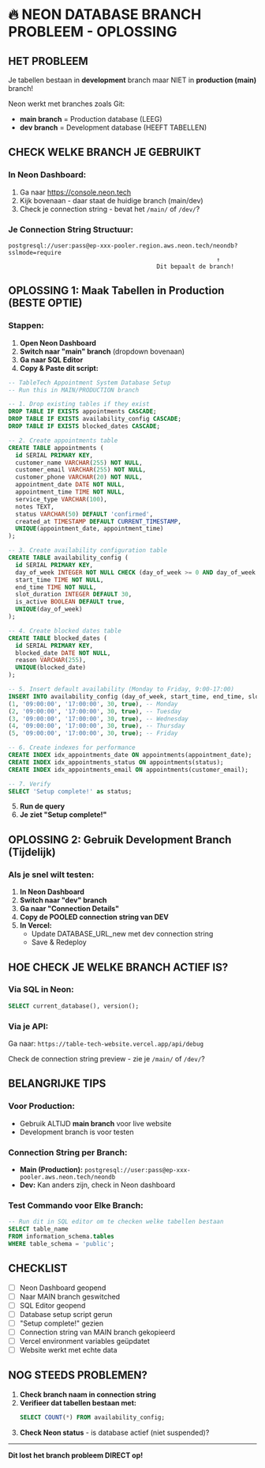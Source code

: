 # 🔥 NEON DATABASE BRANCH PROBLEEM - OPLOSSING

## HET PROBLEEM
Je tabellen bestaan in **development** branch maar NIET in **production (main)** branch!

Neon werkt met branches zoals Git:
- **main branch** = Production database (LEEG)
- **dev branch** = Development database (HEEFT TABELLEN)

## CHECK WELKE BRANCH JE GEBRUIKT

### In Neon Dashboard:
1. Ga naar https://console.neon.tech
2. Kijk bovenaan - daar staat de huidige branch (main/dev)
3. Check je connection string - bevat het `/main/` of `/dev/`?

### Je Connection String Structuur:
```
postgresql://user:pass@ep-xxx-pooler.region.aws.neon.tech/neondb?sslmode=require
                                                           ↑
                                          Dit bepaalt de branch!
```

## OPLOSSING 1: Maak Tabellen in Production (BESTE OPTIE)

### Stappen:
1. **Open Neon Dashboard**
2. **Switch naar "main" branch** (dropdown bovenaan)
3. **Ga naar SQL Editor**
4. **Copy & Paste dit script:**

```sql
-- TableTech Appointment System Database Setup
-- Run this in MAIN/PRODUCTION branch

-- 1. Drop existing tables if they exist
DROP TABLE IF EXISTS appointments CASCADE;
DROP TABLE IF EXISTS availability_config CASCADE;
DROP TABLE IF EXISTS blocked_dates CASCADE;

-- 2. Create appointments table
CREATE TABLE appointments (
  id SERIAL PRIMARY KEY,
  customer_name VARCHAR(255) NOT NULL,
  customer_email VARCHAR(255) NOT NULL,
  customer_phone VARCHAR(20) NOT NULL,
  appointment_date DATE NOT NULL,
  appointment_time TIME NOT NULL,
  service_type VARCHAR(100),
  notes TEXT,
  status VARCHAR(50) DEFAULT 'confirmed',
  created_at TIMESTAMP DEFAULT CURRENT_TIMESTAMP,
  UNIQUE(appointment_date, appointment_time)
);

-- 3. Create availability configuration table
CREATE TABLE availability_config (
  id SERIAL PRIMARY KEY,
  day_of_week INTEGER NOT NULL CHECK (day_of_week >= 0 AND day_of_week <= 6),
  start_time TIME NOT NULL,
  end_time TIME NOT NULL,
  slot_duration INTEGER DEFAULT 30,
  is_active BOOLEAN DEFAULT true,
  UNIQUE(day_of_week)
);

-- 4. Create blocked dates table
CREATE TABLE blocked_dates (
  id SERIAL PRIMARY KEY,
  blocked_date DATE NOT NULL,
  reason VARCHAR(255),
  UNIQUE(blocked_date)
);

-- 5. Insert default availability (Monday to Friday, 9:00-17:00)
INSERT INTO availability_config (day_of_week, start_time, end_time, slot_duration, is_active) VALUES
(1, '09:00:00', '17:00:00', 30, true), -- Monday
(2, '09:00:00', '17:00:00', 30, true), -- Tuesday
(3, '09:00:00', '17:00:00', 30, true), -- Wednesday
(4, '09:00:00', '17:00:00', 30, true), -- Thursday
(5, '09:00:00', '17:00:00', 30, true); -- Friday

-- 6. Create indexes for performance
CREATE INDEX idx_appointments_date ON appointments(appointment_date);
CREATE INDEX idx_appointments_status ON appointments(status);
CREATE INDEX idx_appointments_email ON appointments(customer_email);

-- 7. Verify
SELECT 'Setup complete!' as status;
```

5. **Run de query**
6. **Je ziet "Setup complete!"**

## OPLOSSING 2: Gebruik Development Branch (Tijdelijk)

### Als je snel wilt testen:
1. **In Neon Dashboard**
2. **Switch naar "dev" branch**
3. **Ga naar "Connection Details"**
4. **Copy de POOLED connection string van DEV**
5. **In Vercel:**
   - Update DATABASE_URL_new met dev connection string
   - Save & Redeploy

## HOE CHECK JE WELKE BRANCH ACTIEF IS?

### Via SQL in Neon:
```sql
SELECT current_database(), version();
```

### Via je API:
Ga naar: `https://table-tech-website.vercel.app/api/debug`

Check de connection string preview - zie je `/main/` of `/dev/`?

## BELANGRIJKE TIPS

### Voor Production:
- Gebruik ALTIJD **main branch** voor live website
- Development branch is voor testen

### Connection String per Branch:
- **Main (Production):** `postgresql://user:pass@ep-xxx-pooler.aws.neon.tech/neondb`
- **Dev:** Kan anders zijn, check in Neon dashboard

### Test Commando voor Elke Branch:
```sql
-- Run dit in SQL editor om te checken welke tabellen bestaan
SELECT table_name
FROM information_schema.tables
WHERE table_schema = 'public';
```

## CHECKLIST

- [ ] Neon Dashboard geopend
- [ ] Naar MAIN branch geswitched
- [ ] SQL Editor geopend
- [ ] Database setup script gerun
- [ ] "Setup complete!" gezien
- [ ] Connection string van MAIN branch gekopieerd
- [ ] Vercel environment variables geüpdatet
- [ ] Website werkt met echte data

## NOG STEEDS PROBLEMEN?

1. **Check branch naam in connection string**
2. **Verifieer dat tabellen bestaan met:**
   ```sql
   SELECT COUNT(*) FROM availability_config;
   ```
3. **Check Neon status** - is database actief (niet suspended)?

---

**Dit lost het branch probleem DIRECT op!**